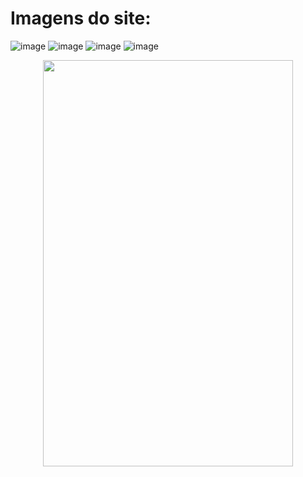 # Imagens do site:
![image](https://github.com/user-attachments/assets/ea124afc-6ab4-43a7-bc86-5ce208b15e7d)
![image](https://github.com/user-attachments/assets/7dd5d243-6d99-41c1-904a-dc1fb9c0ced4)
![image](https://github.com/user-attachments/assets/07a68531-1125-4311-a06a-26a008216e40)
![image](https://github.com/user-attachments/assets/0c841d93-5099-420b-a3de-c9b40d545650)




<p align="center">
  <img src="https://github.com/user-attachments/assets/73871539-a20b-4ed5-8077-c1fcfb743eea" width="400" height="650"/>

</p>
